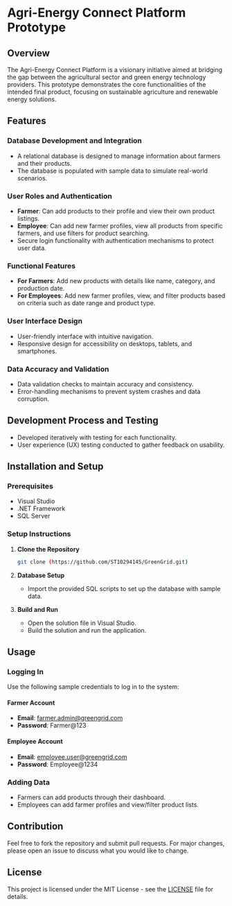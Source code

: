 # Agri-Energy Connect Platform Prototype

## Overview

The Agri-Energy Connect Platform is a visionary initiative aimed at bridging the gap between the agricultural sector and green energy technology providers. This prototype demonstrates the core functionalities of the intended final product, focusing on sustainable agriculture and renewable energy solutions.

## Features

### Database Development and Integration
- A relational database is designed to manage information about farmers and their products.
- The database is populated with sample data to simulate real-world scenarios.

### User Roles and Authentication
- **Farmer**: Can add products to their profile and view their own product listings.
- **Employee**: Can add new farmer profiles, view all products from specific farmers, and use filters for product searching.
- Secure login functionality with authentication mechanisms to protect user data.

### Functional Features
- **For Farmers**: Add new products with details like name, category, and production date.
- **For Employees**: Add new farmer profiles, view, and filter products based on criteria such as date range and product type.

### User Interface Design
- User-friendly interface with intuitive navigation.
- Responsive design for accessibility on desktops, tablets, and smartphones.

### Data Accuracy and Validation
- Data validation checks to maintain accuracy and consistency.
- Error-handling mechanisms to prevent system crashes and data corruption.

## Development Process and Testing
- Developed iteratively with testing for each functionality.
- User experience (UX) testing conducted to gather feedback on usability.

## Installation and Setup

### Prerequisites
- Visual Studio
- .NET Framework
- SQL Server

### Setup Instructions
1. **Clone the Repository**
   ```bash
   git clone (https://github.com/ST10294145/GreenGrid.git)
   ```
2. **Database Setup**
   - Import the provided SQL scripts to set up the database with sample data.

3. **Build and Run**
   - Open the solution file in Visual Studio.
   - Build the solution and run the application.

## Usage

### Logging In
Use the following sample credentials to log in to the system:

#### Farmer Account
- **Email**: farmer.admin@greengrid.com  
- **Password**: Farmer@123  

#### Employee Account
- **Email**: employee.user@greengrid.com  
- **Password**: Employee@1234  

### Adding Data
- Farmers can add products through their dashboard.
- Employees can add farmer profiles and view/filter product lists.

## Contribution

Feel free to fork the repository and submit pull requests. For major changes, please open an issue to discuss what you would like to change.

## License

This project is licensed under the MIT License - see the [LICENSE](LICENSE) file for details.

